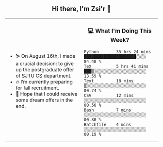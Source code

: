 <h2 align="center"> Hi there, I'm Zsi'r 👋 </h2>

<table>
    <tr>
        <td valign="center" width="50%">
            <ul>
                <li> ⛷️ On August 16th, I made a crucial decision: to give up the postgraduate offer of SJTU CS department.</li>
                <li> 🔥 I’m currently preparing for fall recruitment.</li>
                <li> 🙏 Hope that I could receive some dream offers in the end.</li>
            </ul>
        </td>
       <td valign="top" width="50%">

<h3 align="center"> 💻 What I'm Doing This Week? </h3>

<!--START_SECTION:waka-->

```text
Python       35 hrs 24 mins  █████████████████████░░░░   84.48 %
TeX          5 hrs 41 mins   ███▒░░░░░░░░░░░░░░░░░░░░░   13.59 %
Text         18 mins         ▒░░░░░░░░░░░░░░░░░░░░░░░░   00.74 %
CSV          12 mins         ░░░░░░░░░░░░░░░░░░░░░░░░░   00.50 %
Bash         7 mins          ░░░░░░░░░░░░░░░░░░░░░░░░░   00.30 %
Batchfile    4 mins          ░░░░░░░░░░░░░░░░░░░░░░░░░   00.19 %
```

<!--END_SECTION:waka-->
</td></tr>
</table>
